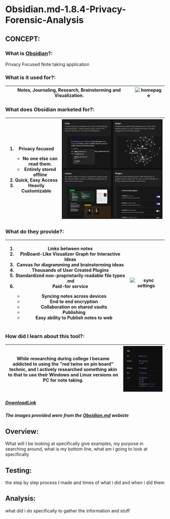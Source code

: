 # Obsidian.md-1.8.4-Privacy-Forensic-Analysis

<h2>CONCEPT:</h2>
<h3>What is <a href="https://obsidian.md">Obsidian</a>?:</h3> 
Privacy Focused Note taking application
<h3>What is it used for?:</h3>

| Notes, Journaling, Research, Brainstorming and Visualization. | ![homepage](https://obsidian.md/images/screenshot-1.0-hero-combo.png) |
|---------------------------------------|-----------------------------------------------------------|

<h3>What does Obsidian marketed for?: </h3>

| <ol><li>Privacy focused</li><ul><li>No one else can read them.</li><li>Entirely stored offline</li></ul><li>Quick, Easy Access</li><li>Heavily Customizable</li></ol> | ![options](./Images/MarketedOptions.png) |
|---------------------------------------|-----------------------------------------------------------|

<h3>What do they provide?: </h3>

| <ol><li>Links between notes</li><li>PinBoard-Like Visualizer Graph for Interactive Ideas</li><li>Canvas for diagramming and brainstorming ideas</li><li>Thousands of User Created Plugins</li><li>Standardized non-proprietarily readable file types .md</li><li>Paid-for service</li><ul><li>Syncing notes across devices</li><li>End to end encryption</li><li>Collaboration on shared vaults</li><li>Publishing</li><li>Easy ability to Publish notes to web</li></ul></ol> | ![sync settings](https://obsidian.md/images/sync-settings.png) |
|---------------------------------------|-----------------------------------------------------------|

<h3>How did I learn about this tool?: </h3>

| While researching during college I became addicted to using the "red twine on pin board" technic, and I actively researched something akin to that to use their Windows and Linux versions on PC for note taking. | ![Download Options](./Images/DownloadOptions.png) |
|---------------------------------------|-----------------------------------------------------------|

<h5><a href="https://obsidian.md/download">DownloadLink</a></h5>
<h5>The images provided were from the <a href="https://obsidian.md">Obsidian.md</a> webiste</h5>




<h2>Overview:</h2> 
What will I be looking at specifically give examples, my purpose in searching around, what is my bottom line, what am i going to look at specifically

<h2>Testing:</h2>
the step by step process I made and times of what i did and when i did them

<h2>Analysis:</h2>
what did i do specifically to gather the information and stuff





